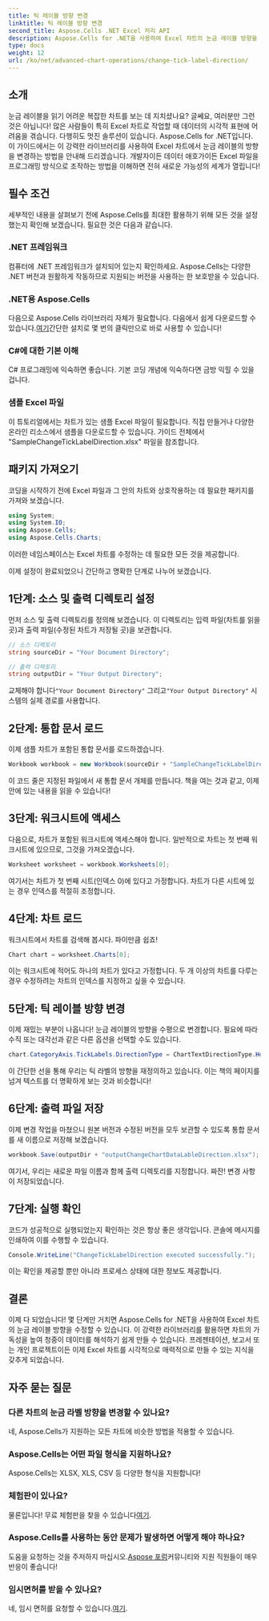 ```yaml
---
title: 틱 레이블 방향 변경
linktitle: 틱 레이블 방향 변경
second_title: Aspose.Cells .NET Excel 처리 API
description: Aspose.Cells for .NET을 사용하여 Excel 차트의 눈금 레이블 방향을 빠르게 변경하세요. 원활한 구현을 위해 이 가이드를 따르세요.
type: docs
weight: 12
url: /ko/net/advanced-chart-operations/change-tick-label-direction/
---
```

## 소개

눈금 레이블을 읽기 어려운 복잡한 차트를 보는 데 지치셨나요? 글쎄요, 여러분만 그런 것은 아닙니다! 많은 사람들이 특히 Excel 차트로 작업할 때 데이터의 시각적 표현에 어려움을 겪습니다. 다행히도 멋진 솔루션이 있습니다. Aspose.Cells for .NET입니다. 이 가이드에서는 이 강력한 라이브러리를 사용하여 Excel 차트에서 눈금 레이블의 방향을 변경하는 방법을 안내해 드리겠습니다. 개발자이든 데이터 애호가이든 Excel 파일을 프로그래밍 방식으로 조작하는 방법을 이해하면 전혀 새로운 가능성의 세계가 열립니다!

## 필수 조건

세부적인 내용을 살펴보기 전에 Aspose.Cells를 최대한 활용하기 위해 모든 것을 설정했는지 확인해 보겠습니다. 필요한 것은 다음과 같습니다.

### .NET 프레임워크

컴퓨터에 .NET 프레임워크가 설치되어 있는지 확인하세요. Aspose.Cells는 다양한 .NET 버전과 원활하게 작동하므로 지원되는 버전을 사용하는 한 보호받을 수 있습니다.

### .NET용 Aspose.Cells

다음으로 Aspose.Cells 라이브러리 자체가 필요합니다. 다음에서 쉽게 다운로드할 수 있습니다.[여기](https://releases.aspose.com/cells/net/)간단한 설치로 몇 번의 클릭만으로 바로 사용할 수 있습니다!

### C#에 대한 기본 이해

C# 프로그래밍에 익숙하면 좋습니다. 기본 코딩 개념에 익숙하다면 금방 익힐 수 있을 겁니다. 

### 샘플 Excel 파일

이 튜토리얼에서는 차트가 있는 샘플 Excel 파일이 필요합니다. 직접 만들거나 다양한 온라인 리소스에서 샘플을 다운로드할 수 있습니다. 가이드 전체에서 "SampleChangeTickLabelDirection.xlsx" 파일을 참조합니다.

## 패키지 가져오기

코딩을 시작하기 전에 Excel 파일과 그 안의 차트와 상호작용하는 데 필요한 패키지를 가져와 보겠습니다.

```csharp
using System;
using System.IO;
using Aspose.Cells;
using Aspose.Cells.Charts;
```

이러한 네임스페이스는 Excel 차트를 수정하는 데 필요한 모든 것을 제공합니다. 

이제 설정이 완료되었으니 간단하고 명확한 단계로 나누어 보겠습니다.

## 1단계: 소스 및 출력 디렉토리 설정

먼저 소스 및 출력 디렉토리를 정의해 보겠습니다. 이 디렉토리는 입력 파일(차트를 읽을 곳)과 출력 파일(수정된 차트가 저장될 곳)을 보관합니다.

```csharp
// 소스 디렉토리
string sourceDir = "Your Document Directory";

// 출력 디렉토리
string outputDir = "Your Output Directory";
```

 교체해야 합니다`"Your Document Directory"` 그리고`"Your Output Directory"` 시스템의 실제 경로를 사용합니다. 

## 2단계: 통합 문서 로드

이제 샘플 차트가 포함된 통합 문서를 로드하겠습니다. 

```csharp
Workbook workbook = new Workbook(sourceDir + "SampleChangeTickLabelDirection.xlsx");
```

이 코드 줄은 지정된 파일에서 새 통합 문서 개체를 만듭니다. 책을 여는 것과 같고, 이제 안에 있는 내용을 읽을 수 있습니다!

## 3단계: 워크시트에 액세스

다음으로, 차트가 포함된 워크시트에 액세스해야 합니다. 일반적으로 차트는 첫 번째 워크시트에 있으므로, 그것을 가져오겠습니다.

```csharp
Worksheet worksheet = workbook.Worksheets[0];
```

여기서는 차트가 첫 번째 시트(인덱스 0)에 있다고 가정합니다. 차트가 다른 시트에 있는 경우 인덱스를 적절히 조정합니다. 

## 4단계: 차트 로드

워크시트에서 차트를 검색해 봅시다. 파이만큼 쉽죠!

```csharp
Chart chart = worksheet.Charts[0];
```

이는 워크시트에 적어도 하나의 차트가 있다고 가정합니다. 두 개 이상의 차트를 다루는 경우 수정하려는 차트의 인덱스를 지정하고 싶을 수 있습니다.

## 5단계: 틱 레이블 방향 변경

이제 재밌는 부분이 나옵니다! 눈금 레이블의 방향을 수평으로 변경합니다. 필요에 따라 수직 또는 대각선과 같은 다른 옵션을 선택할 수도 있습니다.

```csharp
chart.CategoryAxis.TickLabels.DirectionType = ChartTextDirectionType.Horizontal;
```

이 간단한 선을 통해 우리는 틱 라벨의 방향을 재정의하고 있습니다. 이는 책의 페이지를 넘겨 텍스트를 더 명확하게 보는 것과 비슷합니다!

## 6단계: 출력 파일 저장

이제 변경 작업을 마쳤으니 원본 버전과 수정된 버전을 모두 보관할 수 있도록 통합 문서를 새 이름으로 저장해 보겠습니다.

```csharp
workbook.Save(outputDir + "outputChangeChartDataLableDirection.xlsx");
```

여기서, 우리는 새로운 파일 이름과 함께 출력 디렉토리를 지정합니다. 짜잔! 변경 사항이 저장되었습니다.

## 7단계: 실행 확인

코드가 성공적으로 실행되었는지 확인하는 것은 항상 좋은 생각입니다. 콘솔에 메시지를 인쇄하여 이를 수행할 수 있습니다.

```csharp
Console.WriteLine("ChangeTickLabelDirection executed successfully.");
```

이는 확인을 제공할 뿐만 아니라 프로세스 상태에 대한 정보도 제공합니다. 

## 결론

이제 다 되었습니다! 몇 단계만 거치면 Aspose.Cells for .NET을 사용하여 Excel 차트의 눈금 레이블 방향을 수정할 수 있습니다. 이 강력한 라이브러리를 활용하면 차트의 가독성을 높여 청중이 데이터를 해석하기 쉽게 만들 수 있습니다. 프레젠테이션, 보고서 또는 개인 프로젝트이든 이제 Excel 차트를 시각적으로 매력적으로 만들 수 있는 지식을 갖추게 되었습니다.

## 자주 묻는 질문

### 다른 차트의 눈금 라벨 방향을 변경할 수 있나요?  
네, Aspose.Cells가 지원하는 모든 차트에 비슷한 방법을 적용할 수 있습니다.

### Aspose.Cells는 어떤 파일 형식을 지원하나요?  
Aspose.Cells는 XLSX, XLS, CSV 등 다양한 형식을 지원합니다!

### 체험판이 있나요?  
 물론입니다! 무료 체험판을 찾을 수 있습니다[여기](https://releases.aspose.com/).

### Aspose.Cells를 사용하는 동안 문제가 발생하면 어떻게 해야 하나요?  
 도움을 요청하는 것을 주저하지 마십시오.[Aspose 포럼](https://forum.aspose.com/c/cells/9)커뮤니티와 지원 직원들이 매우 반응이 좋습니다!

### 임시면허를 받을 수 있나요?  
 네, 임시 면허를 요청할 수 있습니다.[여기](https://purchase.aspose.com/temporary-license/).